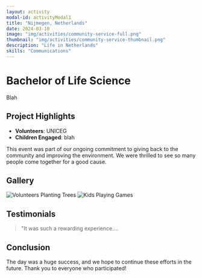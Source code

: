 ```yaml
---
layout: activity
modal-id: activityModal1
title: "Nijmegen, Netherlands"
date: 2024-03-10
image: "img/activities/community-service-full.png"
thumbnail: "img/activities/community-service-thumbnail.png"
description: "Life in Netherlands"
skills: "Communications"
---
```


# Bachelor of Life Science

Blah
## Project Highlights

- **Volunteers**: UNICEG
- **Children Engaged**: blah

This event was part of our ongoing commitment to giving back to the community and improving the environment. We were thrilled to see so many people come together for a good cause.

## Gallery

![Volunteers Planting Trees](img/activities/community-service-gallery1.png)
![Kids Playing Games](img/activities/community-service-gallery2.png)

## Testimonials

> "It was such a rewarding experience....

## Conclusion

The day was a huge success, and we hope to continue these efforts in the future. Thank you to everyone who participated!
